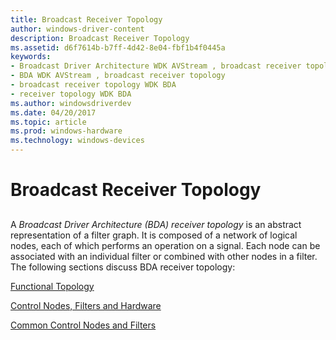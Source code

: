 ```yaml
---
title: Broadcast Receiver Topology
author: windows-driver-content
description: Broadcast Receiver Topology
ms.assetid: d6f7614b-b7ff-4d42-8e04-fbf1b4f0445a
keywords:
- Broadcast Driver Architecture WDK AVStream , broadcast receiver topology
- BDA WDK AVStream , broadcast receiver topology
- broadcast receiver topology WDK BDA
- receiver topology WDK BDA
ms.author: windowsdriverdev
ms.date: 04/20/2017
ms.topic: article
ms.prod: windows-hardware
ms.technology: windows-devices
---
```


# Broadcast Receiver Topology


## <a href="" id="ddk-broadcast-receiver-topology-ksg"></a>


A *Broadcast Driver Architecture (BDA) receiver topology* is an abstract representation of a filter graph. It is composed of a network of logical nodes, each of which performs an operation on a signal. Each node can be associated with an individual filter or combined with other nodes in a filter. The following sections discuss BDA receiver topology:

[Functional Topology](functional-topology.md)

[Control Nodes, Filters and Hardware](control-nodes--filters-and-hardware.md)

[Common Control Nodes and Filters](common-control-nodes-and-filters.md)

 

 




